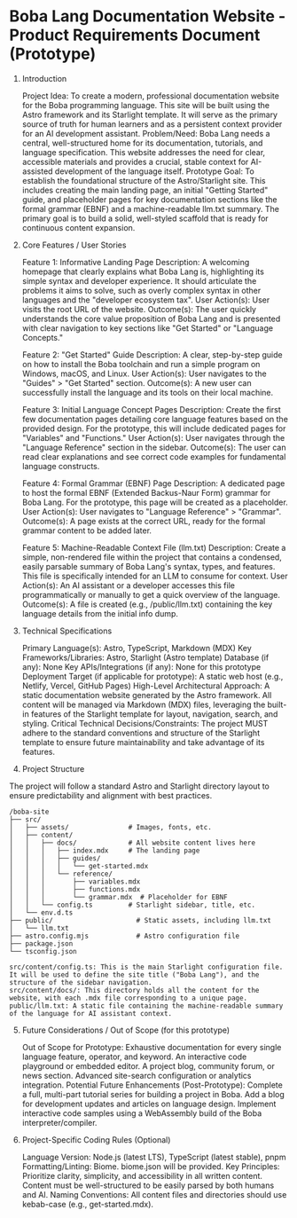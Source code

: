 # Boba Lang Documentation Website - Product Requirements Document (Prototype)

1. Introduction

    Project Idea: To create a modern, professional documentation website for the Boba programming language. This site will be built using the Astro framework and its Starlight template. It will serve as the primary source of truth for human learners and as a persistent context provider for an AI development assistant.
    Problem/Need: Boba Lang needs a central, well-structured home for its documentation, tutorials, and language specification. This website addresses the need for clear, accessible materials and provides a crucial, stable context for AI-assisted development of the language itself.
    Prototype Goal: To establish the foundational structure of the Astro/Starlight site. This includes creating the main landing page, an initial "Getting Started" guide, and placeholder pages for key documentation sections like the formal grammar (EBNF) and a machine-readable llm.txt summary. The primary goal is to build a solid, well-styled scaffold that is ready for continuous content expansion.

2. Core Features / User Stories

    Feature 1: Informative Landing Page
        Description: A welcoming homepage that clearly explains what Boba Lang is, highlighting its simple syntax and developer experience. It should articulate the problems it aims to solve, such as overly complex syntax in other languages and the "developer ecosystem tax".
        User Action(s): User visits the root URL of the website.
        Outcome(s): The user quickly understands the core value proposition of Boba Lang and is presented with clear navigation to key sections like "Get Started" or "Language Concepts."

    Feature 2: "Get Started" Guide
        Description: A clear, step-by-step guide on how to install the Boba toolchain and run a simple program on Windows, macOS, and Linux.
        User Action(s): User navigates to the "Guides" > "Get Started" section.
        Outcome(s): A new user can successfully install the language and its tools on their local machine.

    Feature 3: Initial Language Concept Pages
        Description: Create the first few documentation pages detailing core language features based on the provided design. For the prototype, this will include dedicated pages for "Variables" and "Functions."
        User Action(s): User navigates through the "Language Reference" section in the sidebar.
        Outcome(s): The user can read clear explanations and see correct code examples for fundamental language constructs.

    Feature 4: Formal Grammar (EBNF) Page
        Description: A dedicated page to host the formal EBNF (Extended Backus-Naur Form) grammar for Boba Lang. For the prototype, this page will be created as a placeholder.
        User Action(s): User navigates to "Language Reference" > "Grammar".
        Outcome(s): A page exists at the correct URL, ready for the formal grammar content to be added later.

    Feature 5: Machine-Readable Context File (llm.txt)
        Description: Create a simple, non-rendered file within the project that contains a condensed, easily parsable summary of Boba Lang's syntax, types, and features. This file is specifically intended for an LLM to consume for context.
        User Action(s): An AI assistant or a developer accesses this file programmatically or manually to get a quick overview of the language.
        Outcome(s): A file is created (e.g., /public/llm.txt) containing the key language details from the initial info dump.

3. Technical Specifications

    Primary Language(s): Astro, TypeScript, Markdown (MDX)
    Key Frameworks/Libraries: Astro, Starlight (Astro template)
    Database (if any): None
    Key APIs/Integrations (if any): None for this prototype
    Deployment Target (if applicable for prototype): A static web host (e.g., Netlify, Vercel, GitHub Pages)
    High-Level Architectural Approach: A static documentation website generated by the Astro framework. All content will be managed via Markdown (MDX) files, leveraging the built-in features of the Starlight template for layout, navigation, search, and styling.
    Critical Technical Decisions/Constraints: The project MUST adhere to the standard conventions and structure of the Starlight template to ensure future maintainability and take advantage of its features.

4. Project Structure

The project will follow a standard Astro and Starlight directory layout to ensure predictability and alignment with best practices.

```plaintext
/boba-site
├── src/
│   ├── assets/               # Images, fonts, etc.
│   ├── content/
│   │   ├── docs/             # All website content lives here
│   │   │   ├── index.mdx     # The landing page
│   │   │   ├── guides/
│   │   │   │   └── get-started.mdx
│   │   │   └── reference/
│   │   │       ├── variables.mdx
│   │   │       ├── functions.mdx
│   │   │       └── grammar.mdx  # Placeholder for EBNF
│   │   └── config.ts         # Starlight sidebar, title, etc.
│   └── env.d.ts
├── public/                     # Static assets, including llm.txt
│   └── llm.txt
├── astro.config.mjs            # Astro configuration file
├── package.json
└── tsconfig.json
```

    src/content/config.ts: This is the main Starlight configuration file. It will be used to define the site title ("Boba Lang"), and the structure of the sidebar navigation.
    src/content/docs/: This directory holds all the content for the website, with each .mdx file corresponding to a unique page.
    public/llm.txt: A static file containing the machine-readable summary of the language for AI assistant context.

5. Future Considerations / Out of Scope (for this prototype)

    Out of Scope for Prototype:
        Exhaustive documentation for every single language feature, operator, and keyword.
        An interactive code playground or embedded editor.
        A project blog, community forum, or news section.
        Advanced site-search configuration or analytics integration.
    Potential Future Enhancements (Post-Prototype):
        Complete a full, multi-part tutorial series for building a project in Boba.
        Add a blog for development updates and articles on language design.
        Implement interactive code samples using a WebAssembly build of the Boba interpreter/compiler.

7. Project-Specific Coding Rules (Optional)

    Language Version: Node.js (latest LTS), TypeScript (latest stable), pnpm
    Formatting/Linting: Biome. biome.json will be provided.
    Key Principles: Prioritize clarity, simplicity, and accessibility in all written content. Content must be well-structured to be easily parsed by both humans and AI.
    Naming Conventions: All content files and directories should use kebab-case (e.g., get-started.mdx).
  